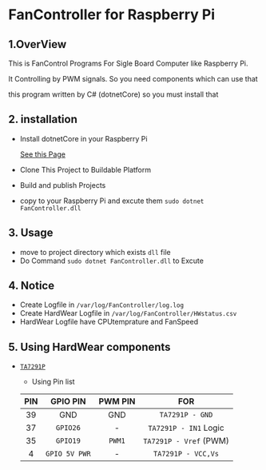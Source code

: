 # FanController for Raspberry Pi 
## 1.OverView
This is FanControl Programs For Sigle Board Computer like Raspberry Pi.

It Controlling by PWM signals. So you need components which can use that

this program written by C# (dotnetCore) so you must install that 
## 2. installation
* Install dotnetCore in your Raspberry Pi 

    [See this Page]( https://blogs.msdn.microsoft.com/david/2017/07/20/setting_up_raspian_and_dotnet_core_2_0_on_a_raspberry_pi/)
* Clone This Project to Buildable Platform
* Build and publish Projects
* copy to your Raspberry Pi and excute them ` sudo dotnet FanController.dll `

## 3. Usage
* move to project directory which exists ` dll ` file
* Do Command ` sudo dotnet FanController.dll ` to Excute

## 4. Notice
* Create Logfile in ` /var/log/FanController/log.log `
* Create HardWear Logfile in ` /var/log/FanController/HWstatus.csv `
* HardWear Logfile have CPUtemprature and FanSpeed

## 5. Using HardWear components
* [` TA7291P `](https://toshiba.semicon-storage.com/info/docget.jsp?did=16127&prodName=TA7291P)
    * Using Pin list

    | PIN | GPIO PIN| PWM PIN| FOR|
    |:----:|:----:|:----:|:----:|
    | 39|GND|GND|` TA7291P - GND `|
    | 37|` GPIO26 `|-|` TA7291P - IN1 ` Logic|
    |35|` GPIO19 `|` PWM1 `|` TA7291P - Vref ` (PWM)|
    |4|` GPIO 5V PWR `| - | ` TA7291P - VCC,Vs `|


